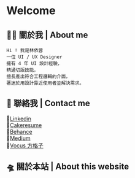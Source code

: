 # Welcome 
## 👩‍🚀 關於我 | About me
    
    Hi ! 我是林依蓉
    一位 UI / UX Designer
    擁有 4 年 UI 設計經驗，
    精通切版技能，
    擅長產出符合工程邏輯的介面，
    著迷於用設計靠近使用者並解決需求。
    
  ## 🚀 聯絡我 | Contact me


🔗[Linkedin](http://blog.csdn.net/guodongxiaren)  
🔗[Cakeresume](http://blog.csdn.net/guodongxiaren)  
🔗[Behance](http://blog.csdn.net/guodongxiaren)  
🔗[Medium](http://blog.csdn.net/guodongxiaren)  
🔗[Vocus 方格子](http://blog.csdn.net/guodongxiaren)


## 🛸 關於本站 | About this website


